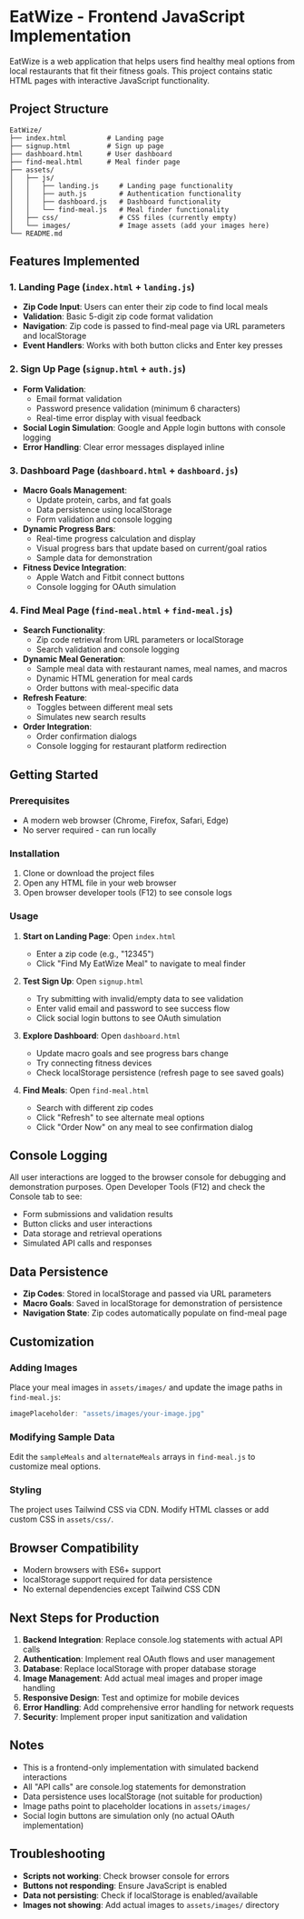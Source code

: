 # EatWize - Frontend JavaScript Implementation

EatWize is a web application that helps users find healthy meal options from local restaurants that fit their fitness goals. This project contains static HTML pages with interactive JavaScript functionality.

## Project Structure

```
EatWize/
├── index.html          # Landing page
├── signup.html         # Sign up page  
├── dashboard.html      # User dashboard
├── find-meal.html      # Meal finder page
├── assets/
│   ├── js/
│   │   ├── landing.js     # Landing page functionality
│   │   ├── auth.js        # Authentication functionality
│   │   ├── dashboard.js   # Dashboard functionality
│   │   └── find-meal.js   # Meal finder functionality
│   ├── css/               # CSS files (currently empty)
│   └── images/            # Image assets (add your images here)
└── README.md
```

## Features Implemented

### 1. Landing Page (`index.html` + `landing.js`)
- **Zip Code Input**: Users can enter their zip code to find local meals
- **Validation**: Basic 5-digit zip code format validation
- **Navigation**: Zip code is passed to find-meal page via URL parameters and localStorage
- **Event Handlers**: Works with both button clicks and Enter key presses

### 2. Sign Up Page (`signup.html` + `auth.js`)
- **Form Validation**: 
  - Email format validation
  - Password presence validation (minimum 6 characters)
  - Real-time error display with visual feedback
- **Social Login Simulation**: Google and Apple login buttons with console logging
- **Error Handling**: Clear error messages displayed inline

### 3. Dashboard Page (`dashboard.html` + `dashboard.js`)
- **Macro Goals Management**:
  - Update protein, carbs, and fat goals
  - Data persistence using localStorage
  - Form validation and console logging
- **Dynamic Progress Bars**:
  - Real-time progress calculation and display
  - Visual progress bars that update based on current/goal ratios
  - Sample data for demonstration
- **Fitness Device Integration**:
  - Apple Watch and Fitbit connect buttons
  - Console logging for OAuth simulation

### 4. Find Meal Page (`find-meal.html` + `find-meal.js`)
- **Search Functionality**:
  - Zip code retrieval from URL parameters or localStorage
  - Search validation and console logging
- **Dynamic Meal Generation**:
  - Sample meal data with restaurant names, meal names, and macros
  - Dynamic HTML generation for meal cards
  - Order buttons with meal-specific data
- **Refresh Feature**:
  - Toggles between different meal sets
  - Simulates new search results
- **Order Integration**:
  - Order confirmation dialogs
  - Console logging for restaurant platform redirection

## Getting Started

### Prerequisites
- A modern web browser (Chrome, Firefox, Safari, Edge)
- No server required - can run locally

### Installation
1. Clone or download the project files
2. Open any HTML file in your web browser
3. Open browser developer tools (F12) to see console logs

### Usage

1. **Start on Landing Page**: Open `index.html`
   - Enter a zip code (e.g., "12345")
   - Click "Find My EatWize Meal" to navigate to meal finder

2. **Test Sign Up**: Open `signup.html`
   - Try submitting with invalid/empty data to see validation
   - Enter valid email and password to see success flow
   - Click social login buttons to see OAuth simulation

3. **Explore Dashboard**: Open `dashboard.html`
   - Update macro goals and see progress bars change
   - Try connecting fitness devices
   - Check localStorage persistence (refresh page to see saved goals)

4. **Find Meals**: Open `find-meal.html`
   - Search with different zip codes
   - Click "Refresh" to see alternate meal options
   - Click "Order Now" on any meal to see confirmation dialog

## Console Logging

All user interactions are logged to the browser console for debugging and demonstration purposes. Open Developer Tools (F12) and check the Console tab to see:

- Form submissions and validation results
- Button clicks and user interactions
- Data storage and retrieval operations
- Simulated API calls and responses

## Data Persistence

- **Zip Codes**: Stored in localStorage and passed via URL parameters
- **Macro Goals**: Saved in localStorage for demonstration of persistence
- **Navigation State**: Zip codes automatically populate on find-meal page

## Customization

### Adding Images
Place your meal images in `assets/images/` and update the image paths in `find-meal.js`:
```javascript
imagePlaceholder: "assets/images/your-image.jpg"
```

### Modifying Sample Data
Edit the `sampleMeals` and `alternateMeals` arrays in `find-meal.js` to customize meal options.

### Styling
The project uses Tailwind CSS via CDN. Modify HTML classes or add custom CSS in `assets/css/`.

## Browser Compatibility

- Modern browsers with ES6+ support
- localStorage support required for data persistence
- No external dependencies except Tailwind CSS CDN

## Next Steps for Production

1. **Backend Integration**: Replace console.log statements with actual API calls
2. **Authentication**: Implement real OAuth flows and user management
3. **Database**: Replace localStorage with proper database storage
4. **Image Management**: Add actual meal images and proper image handling
5. **Responsive Design**: Test and optimize for mobile devices
6. **Error Handling**: Add comprehensive error handling for network requests
7. **Security**: Implement proper input sanitization and validation

## Notes

- This is a frontend-only implementation with simulated backend interactions
- All "API calls" are console.log statements for demonstration
- Data persistence uses localStorage (not suitable for production)
- Image paths point to placeholder locations in `assets/images/`
- Social login buttons are simulation only (no actual OAuth implementation)

## Troubleshooting

- **Scripts not working**: Check browser console for errors
- **Buttons not responding**: Ensure JavaScript is enabled
- **Data not persisting**: Check if localStorage is enabled/available
- **Images not showing**: Add actual images to `assets/images/` directory 